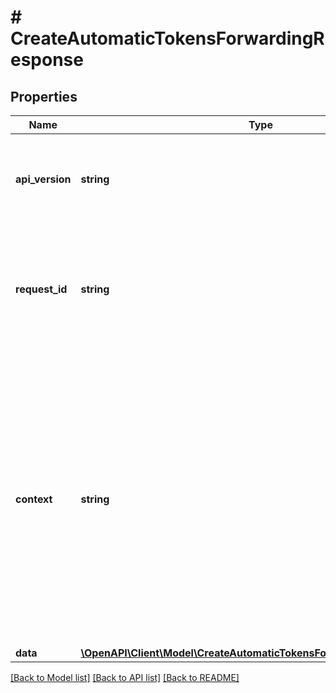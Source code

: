 # # CreateAutomaticTokensForwardingResponse

## Properties

Name | Type | Description | Notes
------------ | ------------- | ------------- | -------------
**api_version** | **string** | Specifies the version of the API that incorporates this endpoint. |
**request_id** | **string** | Defines the ID of the request. The &#x60;requestId&#x60; is generated by Crypto APIs and it&#39;s unique for every request. |
**context** | **string** | In batch situations the user can use the context to correlate responses with requests. This property is present regardless of whether the response was successful or returned as an error. &#x60;context&#x60; is specified by the user. | [optional]
**data** | [**\OpenAPI\Client\Model\CreateAutomaticTokensForwardingResponseData**](CreateAutomaticTokensForwardingResponseData.md) |  |

[[Back to Model list]](../../README.md#models) [[Back to API list]](../../README.md#endpoints) [[Back to README]](../../README.md)
